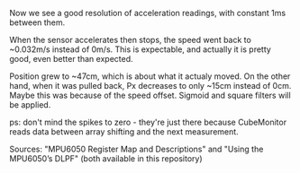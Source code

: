 Now we see a good resolution of acceleration readings, with constant 1ms between them.

When the sensor accelerates then stops, the speed went back to ~0.032m/s instead of 0m/s. This is expectable, and actually it is pretty good, even better than expected.

Position grew to ~47cm, which is about what it actualy moved. On the other hand, when it was pulled back, Px decreases to only ~15cm instead of 0cm. Maybe this was because of the speed offset. Sigmoid and square filters will be applied.

ps: don't mind the spikes to zero - they're just there because CubeMonitor reads data between array shifting and the next measurement.

Sources: "MPU6050 Register Map and Descriptions" and "Using the MPU6050’s DLPF" (both available in this repository)